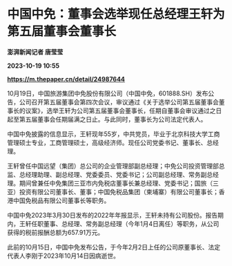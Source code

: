 # 中国中免：董事会选举现任总经理王轩为第五届董事会董事长
**澎湃新闻记者 唐莹莹**

**2023-10-19 10:55**

**https://m.thepaper.cn/detail/24987644**

10月19日，中国旅游集团中免股份有限公司（中国中免，601888.SH）发布公告，公司召开第五届董事会第四次会议，审议通过《关于选举公司第五届董事会董事长的议案》，选举王轩为公司第五届董事会董事长，任期自董事会审议通过之日起至第五届董事会任期届满之日止。与此同时，董事长为公司法定代表人。

中国中免披露的信息显示，王轩现年55岁，中共党员，毕业于北京科技大学工商管理硕士专业，工商管理硕士，高级经济师。现任公司党委书记、董事长、总经理。

王轩曾任中国远望（集团）总公司的企业管理部副总经理；中免公司投资管理部总监、总经理助理、副总经理、党委委员、党委书记；公司副总经理、常务副总经理。期间曾兼任中免集团三亚市内免税店董事长兼总经理、党委书记；国旅（三亚）投资有限公司董事长、董事；中国免税品集团（柬埔寨）有限公司董事长；香港中国免税品有限公司董事长等职务。

中国中免2023年3月30日发布的2022年年报显示，王轩未持有公司股份。报告期内，王轩任职董事、总经理、常务副总经理（今年1月4日离任）等职务，从公司获得的税前报酬总额为657.91万元。

此前的10月15日，中国中免发布公告，于今年2月2日上任的公司原董事长、法定代表人李刚于2023年10月14日因病逝世。